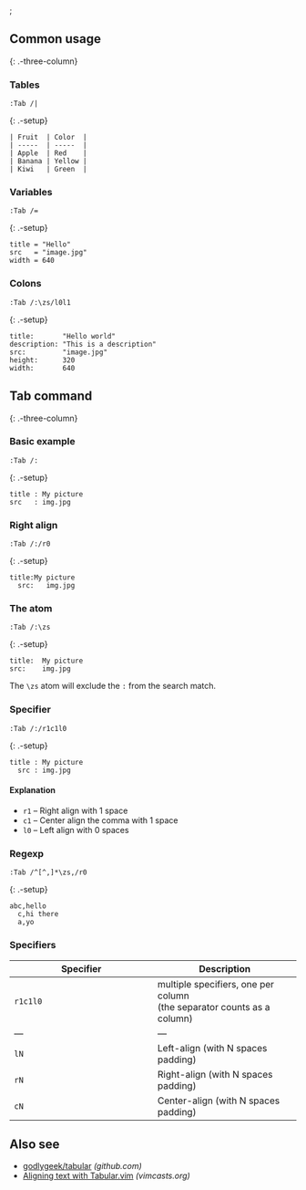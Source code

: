 ;

Common usage
------------

{: .-three-column}

### Tables

    :Tab /|

{: .-setup}

    | Fruit  | Color  |
    | -----  | -----  |
    | Apple  | Red    |
    | Banana | Yellow |
    | Kiwi   | Green  |

### Variables

    :Tab /=

{: .-setup}

    title = "Hello"
    src   = "image.jpg"
    width = 640

### Colons

    :Tab /:\zs/l0l1

{: .-setup}

    title:       "Hello world"
    description: "This is a description"
    src:         "image.jpg"
    height:      320
    width:       640

Tab command
-----------

{: .-three-column}

### Basic example

    :Tab /:

{: .-setup}

    title : My picture
    src   : img.jpg

### Right align

    :Tab /:/r0

{: .-setup}

    title:My picture
      src:   img.jpg

### The atom

    :Tab /:\zs

{: .-setup}

    title:  My picture
    src:    img.jpg

The `\zs` atom will exclude the `:` from the search match.

### Specifier

    :Tab /:/r1c1l0

{: .-setup}

    title : My picture
      src : img.jpg

#### Explanation

-   `r1` – Right align with 1 space
-   `c1` – Center align the comma with 1 space
-   `l0` – Left align with 0 spaces

### Regexp

    :Tab /^[^,]*\zs,/r0

{: .-setup}

    abc,hello
      c,hi there
      a,yo

### Specifiers

<table><colgroup><col style="width: 50%" /><col style="width: 50%" /></colgroup><thead><tr class="header"><th>Specifier</th><th>Description</th></tr></thead><tbody><tr class="odd"><td><code>r1c1l0</code></td><td>multiple specifiers, one per column<br />
(the separator counts as a column)</td></tr><tr class="even"><td>—</td><td>—</td></tr><tr class="odd"><td><code>lN</code></td><td>Left-align (with N spaces padding)</td></tr><tr class="even"><td><code>rN</code></td><td>Right-align (with N spaces padding)</td></tr><tr class="odd"><td><code>cN</code></td><td>Center-align (with N spaces padding)</td></tr></tbody></table>

Also see
--------

-   [godlygeek/tabular](https://github.com/godlygeek/tabular) *(github.com)*
-   [Aligning text with Tabular.vim](http://vimcasts.org/episodes/aligning-text-with-tabular-vim/) *(vimcasts.org)*
